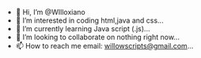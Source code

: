- 👋 Hi, I’m @WIlloxiano
- 👀 I’m interested in coding html,java and css...
- 🌱 I’m currently learning Java script (.js)...
- 💞️ I’m looking to collaborate on  nothing right now...
- 📫 How to reach me  email: willowscripts@gmail.com...

<!---
WIlloxiano/WIlloxiano is a ✨ special ✨ repository because its `README.md` (this file) appears on your GitHub profile.
You can click the Preview link to take a look at your changes.
--->
